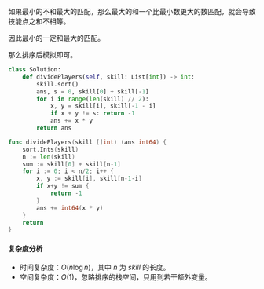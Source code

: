 如果最小的不和最大的匹配，那么最大的和一个比最小数更大的数匹配，就会导致技能点之和不相等。

因此最小的一定和最大的匹配。

那么排序后模拟即可。

```py [sol1-Python3]
class Solution:
    def dividePlayers(self, skill: List[int]) -> int:
        skill.sort()
        ans, s = 0, skill[0] + skill[-1]
        for i in range(len(skill) // 2):
            x, y = skill[i], skill[-1 - i]
            if x + y != s: return -1
            ans += x * y
        return ans
```

```go [sol1-Go]
func dividePlayers(skill []int) (ans int64) {
	sort.Ints(skill)
	n := len(skill)
	sum := skill[0] + skill[n-1]
	for i := 0; i < n/2; i++ {
		x, y := skill[i], skill[n-1-i]
		if x+y != sum {
			return -1
		}
		ans += int64(x * y)
	}
	return
}
```

#### 复杂度分析

- 时间复杂度：$O(n\log n)$，其中 $n$ 为 $\textit{skill}$ 的长度。
- 空间复杂度：$O(1)$，忽略排序的栈空间，只用到若干额外变量。
